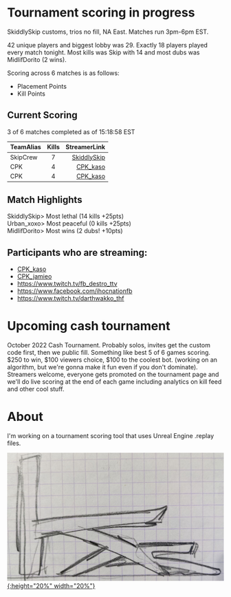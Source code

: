 # Tournament scoring in progress
SkiddlySkip customs, trios no fill, NA East. Matches run 3pm-6pm EST.  

42 unique players and biggest lobby was 29. Exactly 18 players played every match tonight. Most kills was Skip with 14 and most dubs was MidlifDorito (2 wins).  

Scoring across 6 matches is as follows:
- Placement Points
- Kill Points

## Current Scoring
3 of 6 matches completed as of 15:18:58 EST  

| TeamAlias | Kills | StreamerLink |
| :--- | :----: | ---: |
|SkipCrew|7|[SkiddlySkip](hhttps://www.twitch.tv/skiddlyskip/)|
|CPK|4|[CPK_kaso](https://www.twitch.tv/cpk_kaso)|
|CPK|4|[CPK_kaso](https://www.twitch.tv/cpk_jamnieo)|

## Match Highlights
SkiddlySkip> Most lethal (14 kills +25pts)  
Urban_xoxo> Most peaceful (0 kills +25pts)  
MidlifDorito> Most wins (2 dubs! +10pts)  

## Participants who are streaming:
- [CPK_kaso](https://www.twitch.tv/cpk_kaso)
- [CPK_jamieo](https://www.twitch.tv/cpk_jamieo)
- https://www.twitch.tv/fb_destro_ttv
- https://www.facebook.com/ihocnationfb
- https://www.twitch.tv/darthwakko_thf

# Upcoming cash tournament
October 2022 Cash Tournament. Probably solos, invites get the custom code first, then we public fill. Something like best 5 of 6 games scoring. $250 to win, $100 viewers choice, $100 to the coolest bot. (working on an algorithm, but we're gonna make it fun even if you don't dominate). Streamers welcome, everyone gets promoted on the tournament page and we'll do live scoring at the end of each game including analytics on kill feed and other cool stuff.

# About
I'm working on a tournament scoring tool that uses Unreal Engine .replay files.

<a href="/images/kas.JPG" width='250' height='100' alt='steam-fish-1'>

![Kas](/images/kas.JPG){:height="20%" width="20%"}


<!---
use double space at end of a line to make a carriage return on the resulting page
-->